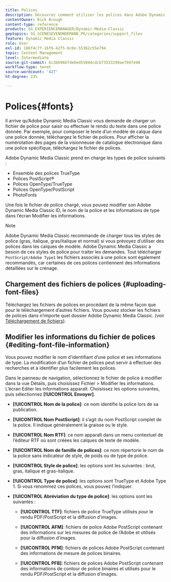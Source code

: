 ```yaml
---
title: Polices
description: Découvrez comment utiliser les polices dans Adobe Dynamic Media Classic.
contentOwner: Rick Brough
content-type: reference
products: SG_EXPERIENCEMANAGER/Dynamic-Media-Classic
geptopics: SG_SCENESEVENONDEMAND_PK/categories/support_files
feature: Dynamic Media Classic
role: User
exl-id: 186f4c7f-16f6-42f5-bc0e-55362c55e794
topic: Content Management
level: Intermediate
source-git-commit: bc3b696bfde0ed55894cdcbf3533299ae7697e98
workflow-type: tm+mt
source-wordcount: '427'
ht-degree: 23%

---
```


# Polices{#fonts}

Il arrive qu’Adobe Dynamic Media Classic vous demande de charger un fichier de police pour saisir ou effectuer le rendu du texte dans une police donnée. Par exemple, pour composer le texte d’un modèle de calque dans une police donnée, téléchargez le fichier de polices. Pour afficher la numérotation des pages de la visionneuse de catalogue électronique dans une police spécifique, téléchargez le fichier de polices.

Adobe Dynamic Media Classic prend en charge les types de police suivants :

* Ensemble des polices TrueType
* Polices PostScript®
* Polices OpenType/TrueType
* Polices OpenType/PostScript
* PhotoFonts

Une fois le fichier de police chargé, vous pouvez modifier son Adobe Dynamic Media Classic ID, le nom de la police et les informations de type dans l’écran Modifier les informations.

>[!NOTE]
>
>Adobe Dynamic Media Classic recommande de charger tous les styles de police (gras, italique, gras/italique et normal) si vous prévoyez d’utiliser des polices dans les calques de modèle. Adobe Dynamic Media Classic a besoin de ces styles de police pour traiter les demandes. Tout télécharger `PostScript/Adobe Type1` les fichiers associés à une police sont également recommandés, car certaines de ces polices contiennent des informations détaillées sur le crénage.

## Chargement des fichiers de polices {#uploading-font-files}

Téléchargez les fichiers de polices en procédant de la même façon que pour le téléchargement d’autres fichiers. Vous pouvez stocker les fichiers de polices dans n’importe quel dossier Adobe Dynamic Media Classic. (voir [Téléchargement de fichiers](uploading-files.md#uploading_your_files)).

## Modifier les informations du fichier de polices {#editing-font-file-information}

Vous pouvez modifier le nom d’identifiant d’une police et ses informations de type. La modification d’un fichier de polices peut servir à effectuer des recherches et à identifier plus facilement les polices.

Dans le panneau de navigation, sélectionnez le fichier de police à modifier dans la vue Détails, puis choisissez Fichier > Modifier les informations. L’écran Editer les informations apparaît. Choisissez les options suivantes, puis sélectionnez **[!UICONTROL Envoyer]**.

* **[!UICONTROL Nom de la police]**: ce nom identifie la police lors de sa publication.

* **[!UICONTROL Nom PostScript]**: il s’agit du nom PostScript complet de la police. Il indique généralement la graisse ou le style.

* **[!UICONTROL Nom RTF]**: ce nom apparaît dans un menu contextuel de l’éditeur RTF où sont créées les calques de texte de modèle.

* **[!UICONTROL Nom de famille de polices]**: ce nom répertorie le nom de la police sans indicateur de style, de poids ou de type de police.

* **[!UICONTROL Style de police]**: les options sont les suivantes : brut, gras, italique et gras-italique.

* **[!UICONTROL Type de police]**: les options sont TrueType et Adobe Type 1. Si vous renommez ces polices, vous pouvez l’indiquer.

* **[!UICONTROL Abréviation du type de police]**: les options sont les suivantes :

   * **[!UICONTROL TTF]**: fichiers de police TrueType utilisés pour le rendu PDF/PostScript et la diffusion d’images.

   * **[!UICONTROL AFM]**: fichiers de police Adobe PostScript contenant des informations sur les mesures de police de l’Adobe et utilisés pour la diffusion d’images.

   * **[!UICONTROL PFM]**: fichiers de polices Adobe PostScript contenant des informations de mesure de polices binaires.

   * **[!UICONTROL PFB]**: fichiers de polices Adobe PostScript contenant des informations de contour de police binaires et utilisés pour le rendu PDF/PostScript et la diffusion d’images.
